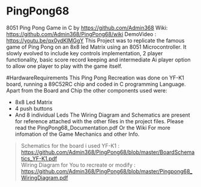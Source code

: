 # PingPong68
 8051 Ping Pong Game in C
 by https://github.com/Admin368 
 Wiki: https://github.com/Admin368/PingPong68/wiki
 DemoVideo : https://youtu.be/qx0ydKIMGgY
 This Project was to replicate the famous game of Ping Pong on an 8x8 led Matrix using an 8051 Microcontroller.
 It slowly evolved to include key controls implementation, 2 player functionality,
 basic score record keeping and intermediate Ai player option to allow one player to play with the game itself.

#HardwareRequirements
 This Ping Pong Recreation was done on YF-K1 board, running a 89C52RC chip and coded in C programming Language.
 Apart from the Board and Chip the other components used were:
 - 8x8 Led Matrix
 - 4 push buttons
 - And 8 individual Leds
 The Wiring Diagram and Schematics are present for reference attached with the other files in the project files.
 Please read the PingPong68_Documentation.pdf Or the Wiki For more infomation of the Game Mechanics and other Info.
 > Schematics for the board i used YF-K1 : https://github.com/Admin368/PingPong68/blob/master/BoardSchematics_YF-K1.pdf  
 > Wiring Diagram for You to recreate or modify : https://github.com/Admin368/PingPong68/blob/master/Pingpong68_WiringDiagram.pdf
 
